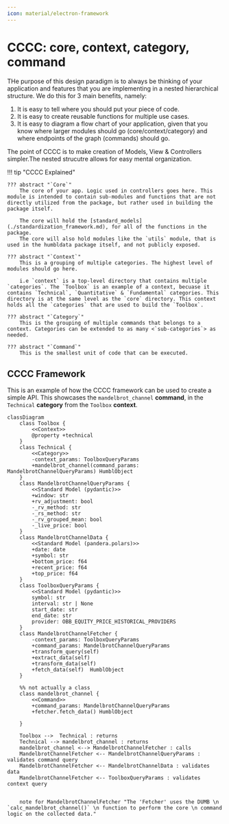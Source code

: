```yaml
---
icon: material/electron-framework
---
```


# **CCCC: core, context, category, command**

THe purpose of this design paradigm is to always be thinking of your application and features that you are implementing in a nested hierarchical structure. We do this for 3 main benefits, namely:

1. It is easy to tell where you should put your piece of code.
2. It is easy to create reusable functions for multiple use cases.
3. It is easy to diagram a flow chart of your application, given that you know where larger modules should go (core/context/category) and where endpoints of the graph (commands) should go.

The point of CCCC is to make creation of Models, View & Controllers simpler.The nested strucutre allows for easy mental organization.

!!! tip "CCCC Explained"

    ??? abstract "`Core`"
        The core of your app. Logic used in controllers goes here. This module is intended to contain sub-modules and functions that are not directly utilized from the package, but rather used in building the package itself.

        The core will hold the [standard_models](./standardization_framework.md), for all of the functions in the package.
        The core will also hold modules like the `utils` module, that is used in the humbldata package itself, and not publicly exposed.

    ??? abstract "`Context`"
        This is a grouping of multiple categories. The highest level of modules should go here.

        i.e `context` is a top-level directory that contains multiple `categories`. The `Toolbox` is an example of a context, becuase it contains `Technical`, `Quantitative` & `Fundamental` categories. This directory is at the same level as the `core` directory. This context holds all the `categories` that are used to build the `Toolbox`.

    ??? abstract "`Category`"
        This is the grouping of multiple commands that belongs to a context. Categories can be extended to as many <`sub-categories`> as needed.

    ??? abstract "`Command`"
        This is the smallest unit of code that can be executed.

## CCCC Framework
This is an example of how the CCCC framework can be used to create a simple API.
This showcases the `mandelbrot_channel` **command**, in the `Technical` **category** from the `Toolbox` **context**.

```mermaid
classDiagram
    class Toolbox {
        <<Context>>
        @property +technical
    }
    class Technical {
        <<Category>>
        -context_params: ToolboxQueryParams
        +mandelbrot_channel(command_params: MandelbrotChannelQueryParams) HumblObject
    }
    class MandelbrotChannelQueryParams {
        <<Standard Model (pydantic)>>
        +window: str
        +rv_adjustment: bool
        -_rv_method: str
        -_rs_method: str
        -_rv_grouped_mean: bool
        -_live_price: bool
    }
    class MandelbrotChannelData {
        <<Standard Model (pandera.polars)>>
        +date: date
        +symbol: str
        +bottom_price: f64
        +recent_price: f64
        +top_price: f64
    }
    class ToolboxQueryParams {
        <<Standard Model (pydantic)>>
        symbol: str
        interval: str | None
        start_date: str
        end_date: str
        provider: OBB_EQUITY_PRICE_HISTORICAL_PROVIDERS
    }
    class MandelbrotChannelFetcher {
        -context_params: ToolboxQueryParams
        +command_params: MandelbrotChannelQueryParams
        +transform_query(self)
        +extract_data(self)
        +transform_data(self)
        +fetch_data(self)  HumblObject
    }

    %% not actually a class
    class mandelbrot_channel {
        <<Command>>
        +command_params: MandelbrotChannelQueryParams
        +fetcher.fetch_data() HumblObject

    }

    Toolbox -->  Technical : returns
    Technical --> mandelbrot_channel : returns
    mandelbrot_channel <--> MandelbrotChannelFetcher : calls
    MandelbrotChannelFetcher <-- MandelbrotChannelQueryParams : validates command query
    MandelbrotChannelFetcher <-- MandelbrotChannelData : validates data
    MandelbrotChannelFetcher <-- ToolboxQueryParams : validates context query


    note for MandelbrotChannelFetcher "The 'Fetcher' uses the DUMB \n `calc_mandelbrot_channel()` \n function to perform the core \n command logic on the collected data."
```

